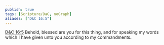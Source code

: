 ```yaml
---
publish: true
tags: [Scripture/DaC, noGraph]
aliases: ["D&C 16:5"]
---
```

[D&C 16:5](https://churchofjesuschrist.org/study/scriptures/dc-testament/dc/16?lang=eng&id=p5#p5) Behold, blessed are you for this thing, and for speaking my words which I have given unto you according to my commandments.
